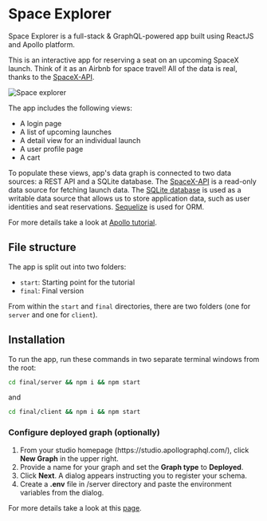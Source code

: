 # Space Explorer

Space Explorer is a full-stack & GraphQL-powered app built using ReactJS and Apollo platform.

This is an interactive app for reserving a seat on an upcoming SpaceX launch. Think of it as an Airbnb for space travel! All of the data is real, thanks to the [SpaceX-API](https://github.com/r-spacex/SpaceX-API).

![Space explorer](https://www.apollographql.com/docs/a81f37ed9dd7c56e7eb9ee3b52769e8d/space-explorer.png "Space explorer")

The app includes the following views:

<ul>
  <li>A login page</li>
  <li>A list of upcoming launches</li>
  <li>A detail view for an individual launch</li>
  <li>A user profile page</li>
  <li>A cart</li>
</ul>

To populate these views, app's data graph is connected to two data sources: a REST API and a SQLite database.
The [SpaceX-API](https://github.com/r-spacex/SpaceX-API) is a read-only data source for fetching launch data. The [SQLite database](https://www.sqlite.org/index.html) is used as a writable data source that allows us to store application data, such as user identities and seat reservations. [Sequelize](https://sequelize.org/) is used for ORM.


For more details take a look at [Apollo tutorial](http://apollographql.com/docs/tutorial/introduction.html).

## File structure

The app is split out into two folders:
- `start`: Starting point for the tutorial
- `final`: Final version

From within the `start` and `final` directories, there are two folders (one for `server` and one for `client`).

## Installation

To run the app, run these commands in two separate terminal windows from the root:

```bash
cd final/server && npm i && npm start
```

and

```bash
cd final/client && npm i && npm start
```

### Configure deployed graph (optionally)

<ol>
  <li>From your studio homepage (https://studio.apollographql.com/), click <b>New Graph</b> in the upper right.</li>
  <li>Provide a name for your graph and set the <b>Graph type</b> to <b>Deployed</b>.</li>
  <li>Click <b>Next</b>. A dialog appears instructing you to register your schema.</li>
  <li>Create a <b>.env</b> file in /server directory and paste the environment variables from the dialog.</li>
</ol>

For more details take a look at this [page](https://www.apollographql.com/docs/tutorial/production/).
